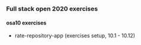### Full stack open 2020 exercises

#### osa10 exercises

* rate-repository-app    (exercises setup, 10.1 - 10.12)